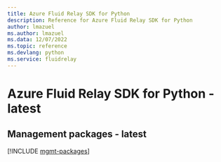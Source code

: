 ```yaml
---
title: Azure Fluid Relay SDK for Python
description: Reference for Azure Fluid Relay SDK for Python
author: lmazuel
ms.author: lmazuel
ms.data: 12/07/2022
ms.topic: reference
ms.devlang: python
ms.service: fluidrelay
---
```

# Azure Fluid Relay SDK for Python - latest

## Management packages - latest
[!INCLUDE [mgmt-packages](fluid-relay-mgmt-index.md)]